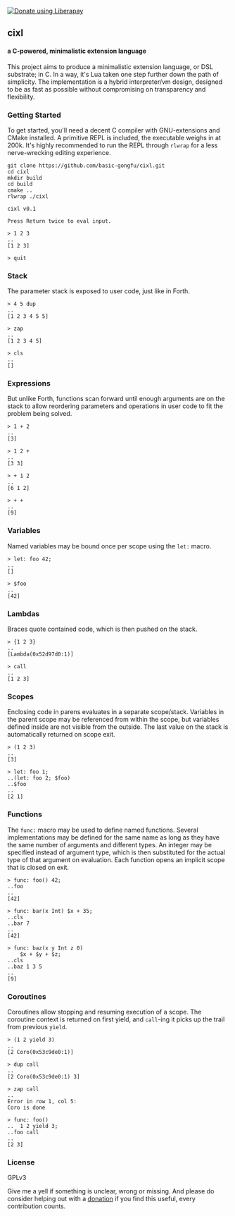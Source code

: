 <a href="https://liberapay.com/basic-gongfu/donate"><img alt="Donate using Liberapay" src="https://liberapay.com/assets/widgets/donate.svg"></a>

## cixl
#### a C-powered, minimalistic extension language

This project aims to produce a minimalistic extension language, or DSL substrate; in C. In a way, it's Lua taken one step further down the path of simplicity. The implementation is a hybrid interpreter/vm design, designed to be as fast as possible without compromising on transparency and flexibility.

### Getting Started
To get started, you'll need a decent C compiler with GNU-extensions and CMake installed. A primitive REPL is included, the executable weighs in at 200k. It's highly recommended to run the REPL through ```rlwrap``` for a less nerve-wrecking editing experience.

```
git clone https://github.com/basic-gongfu/cixl.git
cd cixl
mkdir build
cd build
cmake ..
rlwrap ./cixl

cixl v0.1

Press Return twice to eval input.

> 1 2 3
..
[1 2 3]

> quit
```

### Stack
The parameter stack is exposed to user code, just like in Forth.

```
> 4 5 dup
..
[1 2 3 4 5 5]

> zap
..
[1 2 3 4 5]

> cls
..
[]
```

### Expressions
But unlike Forth, functions scan forward until enough arguments are on the stack to allow reordering parameters and operations in user code to fit the problem being solved.

```
> 1 + 2
..
[3]

> 1 2 +
..
[3 3]

> + 1 2
..
[6 1 2]

> + +
..
[9]
```

### Variables
Named variables may be bound once per scope using the ```let:``` macro.

```
> let: foo 42;
..
[]

> $foo
..
[42]
```

### Lambdas
Braces quote contained code, which is then pushed on the stack.

```
> {1 2 3}
..
[Lambda(0x52d97d0:1)]

> call
..
[1 2 3]
```

### Scopes
Enclosing code in parens evaluates in a separate scope/stack. Variables in the parent scope may be referenced from within the scope, but variables defined inside are not visible from the outside. The last value on the stack is automatically returned on scope exit.

```
> (1 2 3)
..
[3]

> let: foo 1;
..(let: foo 2; $foo)
..$foo
..
[2 1]
```

### Functions
The ```func:``` macro may be used to define named functions. Several implementations may be defined for the same name as long as they have the same number of arguments and different types. An integer may be specified instead of argument type, which is then substituted for the actual type of that argument on evaluation. Each function opens an implicit scope that is closed on exit.

```
> func: foo() 42;
..foo
..
[42]

> func: bar(x Int) $x + 35;
..cls
..bar 7
..
[42]

> func: baz(x y Int z 0)
    $x + $y + $z;
..cls
..baz 1 3 5
..
[9]

```

### Coroutines
Coroutines allow stopping and resuming execution of a scope. The coroutine context is returned on first yield, and ```call```-ing it picks up the trail from previous ```yield```.

```
> (1 2 yield 3)
..
[2 Coro(0x53c9de0:1)]

> dup call
..
[2 Coro(0x53c9de0:1) 3]

> zap call
..
Error in row 1, col 5:
Coro is done

> func: foo()
..  1 2 yield 3;
..foo call
..
[2 3]
```

### License
GPLv3

Give me a yell if something is unclear, wrong or missing. And please do consider helping out with a [donation](https://liberapay.com/basic-gongfu/donate) if you find this useful, every contribution counts.